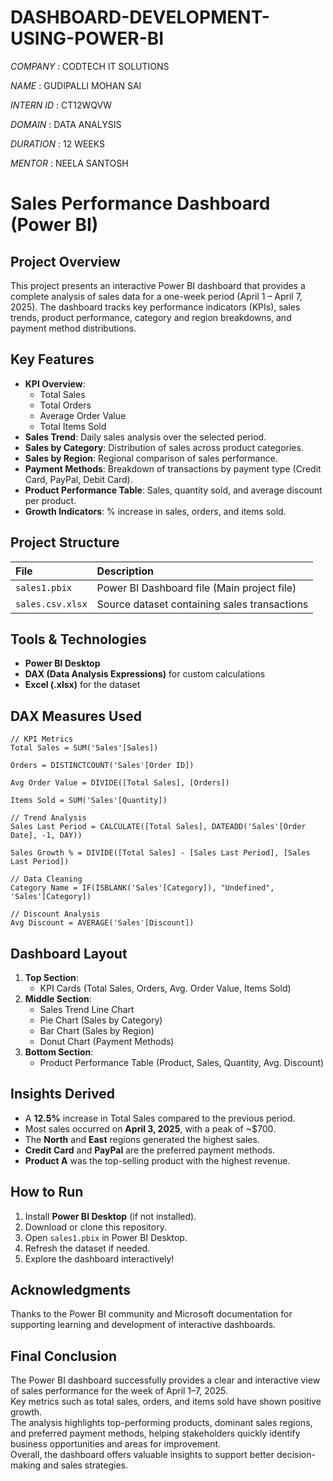 # DASHBOARD-DEVELOPMENT-USING-POWER-BI

*COMPANY* : CODTECH IT SOLUTIONS

*NAME* : GUDIPALLI MOHAN SAI

*INTERN ID* : CT12WQVW

*DOMAIN* : DATA ANALYSIS

*DURATION* : 12 WEEKS

*MENTOR* : NEELA SANTOSH

# **Sales Performance Dashboard (Power BI)**

## **Project Overview**

This project presents an interactive Power BI dashboard that provides a complete analysis of sales data for a one-week period (April 1 – April 7, 2025).
The dashboard tracks key performance indicators (KPIs), sales trends, product performance, category and region breakdowns, and payment method distributions.

## Key Features

- **KPI Overview**: 
  - Total Sales
  - Total Orders
  - Average Order Value
  - Total Items Sold
- **Sales Trend**: Daily sales analysis over the selected period.
- **Sales by Category**: Distribution of sales across product categories.
- **Sales by Region**: Regional comparison of sales performance.
- **Payment Methods**: Breakdown of transactions by payment type (Credit Card, PayPal, Debit Card).
- **Product Performance Table**: Sales, quantity sold, and average discount per product.
- **Growth Indicators**: % increase in sales, orders, and items sold.

## Project Structure

| File | Description |
|:----|:----|
| `sales1.pbix` | Power BI Dashboard file (Main project file) |
| `sales.csv.xlsx` | Source dataset containing sales transactions |

## Tools & Technologies

- **Power BI Desktop**
- **DAX (Data Analysis Expressions)** for custom calculations
- **Excel (.xlsx)** for the dataset

## DAX Measures Used

```DAX
// KPI Metrics
Total Sales = SUM('Sales'[Sales])

Orders = DISTINCTCOUNT('Sales'[Order ID])

Avg Order Value = DIVIDE([Total Sales], [Orders])

Items Sold = SUM('Sales'[Quantity])

// Trend Analysis
Sales Last Period = CALCULATE([Total Sales], DATEADD('Sales'[Order Date], -1, DAY))

Sales Growth % = DIVIDE([Total Sales] - [Sales Last Period], [Sales Last Period])

// Data Cleaning
Category Name = IF(ISBLANK('Sales'[Category]), "Undefined", 'Sales'[Category])

// Discount Analysis
Avg Discount = AVERAGE('Sales'[Discount])
```

## Dashboard Layout

1. **Top Section**:
   - KPI Cards (Total Sales, Orders, Avg. Order Value, Items Sold)
2. **Middle Section**:
   - Sales Trend Line Chart
   - Pie Chart (Sales by Category)
   - Bar Chart (Sales by Region)
   - Donut Chart (Payment Methods)
3. **Bottom Section**:
   - Product Performance Table (Product, Sales, Quantity, Avg. Discount)

## Insights Derived

- A **12.5%** increase in Total Sales compared to the previous period.
- Most sales occurred on **April 3, 2025**, with a peak of ~$700.
- The **North** and **East** regions generated the highest sales.
- **Credit Card** and **PayPal** are the preferred payment methods.
- **Product A** was the top-selling product with the highest revenue.

## How to Run

1. Install **Power BI Desktop** (if not installed).
2. Download or clone this repository.
3. Open `sales1.pbix` in Power BI Desktop.
4. Refresh the dataset if needed.
5. Explore the dashboard interactively!

## Acknowledgments

Thanks to the Power BI community and Microsoft documentation for supporting learning and development of interactive dashboards.

## Final Conclusion

The Power BI dashboard successfully provides a clear and interactive view of sales performance for the week of April 1–7, 2025.  
Key metrics such as total sales, orders, and items sold have shown positive growth.  
The analysis highlights top-performing products, dominant sales regions, and preferred payment methods, helping stakeholders quickly identify business opportunities and areas for improvement.  
Overall, the dashboard offers valuable insights to support better decision-making and sales strategies.

